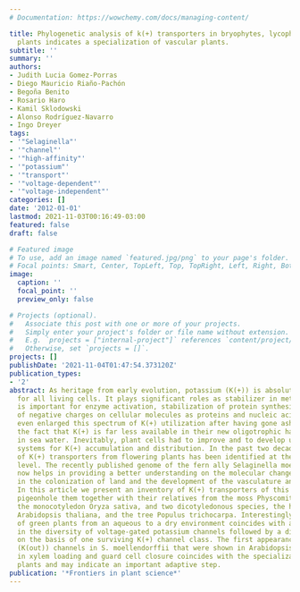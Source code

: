 ```yaml
---
# Documentation: https://wowchemy.com/docs/managing-content/

title: Phylogenetic analysis of k(+) transporters in bryophytes, lycophytes, and flowering
  plants indicates a specialization of vascular plants.
subtitle: ''
summary: ''
authors:
- Judith Lucia Gomez-Porras
- Diego Mauricio Riaño-Pachón
- Begoña Benito
- Rosario Haro
- Kamil Sklodowski
- Alonso Rodríguez-Navarro
- Ingo Dreyer
tags:
- '"Selaginella"'
- '"channel"'
- '"high-affinity"'
- '"potassium"'
- '"transport"'
- '"voltage-dependent"'
- '"voltage-independent"'
categories: []
date: '2012-01-01'
lastmod: 2021-11-03T00:16:49-03:00
featured: false
draft: false

# Featured image
# To use, add an image named `featured.jpg/png` to your page's folder.
# Focal points: Smart, Center, TopLeft, Top, TopRight, Left, Right, BottomLeft, Bottom, BottomRight.
image:
  caption: ''
  focal_point: ''
  preview_only: false

# Projects (optional).
#   Associate this post with one or more of your projects.
#   Simply enter your project's folder or file name without extension.
#   E.g. `projects = ["internal-project"]` references `content/project/deep-learning/index.md`.
#   Otherwise, set `projects = []`.
projects: []
publishDate: '2021-11-04T01:47:54.373120Z'
publication_types:
- '2'
abstract: As heritage from early evolution, potassium (K(+)) is absolutely necessary
  for all living cells. It plays significant roles as stabilizer in metabolism and
  is important for enzyme activation, stabilization of protein synthesis, and neutralization
  of negative charges on cellular molecules as proteins and nucleic acids. Land plants
  even enlarged this spectrum of K(+) utilization after having gone ashore, despite
  the fact that K(+) is far less available in their new oligotrophic habitats than
  in sea water. Inevitably, plant cells had to improve and to develop unique transport
  systems for K(+) accumulation and distribution. In the past two decades a manifold
  of K(+) transporters from flowering plants has been identified at the molecular
  level. The recently published genome of the fern ally Selaginella moellendorffii
  now helps in providing a better understanding on the molecular changes involved
  in the colonization of land and the development of the vasculature and the seeds.
  In this article we present an inventory of K(+) transporters of this lycophyte and
  pigeonhole them together with their relatives from the moss Physcomitrella patens,
  the monocotyledon Oryza sativa, and two dicotyledonous species, the herbaceous plant
  Arabidopsis thaliana, and the tree Populus trichocarpa. Interestingly, the transition
  of green plants from an aqueous to a dry environment coincides with a dramatic reduction
  in the diversity of voltage-gated potassium channels followed by a diversification
  on the basis of one surviving K(+) channel class. The first appearance of K(+) release
  (K(out)) channels in S. moellendorffii that were shown in Arabidopsis to be involved
  in xylem loading and guard cell closure coincides with the specialization of vascular
  plants and may indicate an important adaptive step.
publication: '*Frontiers in plant science*'
---
```

